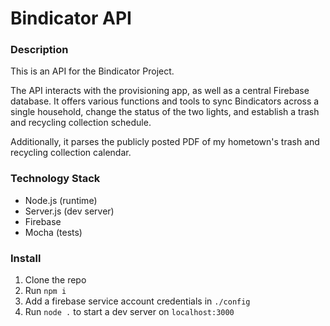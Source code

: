 # Bindicator API
### Description

This is an API for the Bindicator Project. 

The API interacts with the provisioning app, as well as a central Firebase database. It offers various functions and tools to sync Bindicators across a single household, change the status of the two lights, and establish a trash and recycling collection schedule.


Additionally, it parses the publicly posted PDF of my hometown's trash and recycling collection calendar.

### Technology Stack
- Node.js (runtime)
- Server.js (dev server)
- Firebase
- Mocha (tests)

### Install

1. Clone the repo
1. Run `npm i`
1. Add a firebase service account credentials in `./config`
1. Run `node .` to start a dev server on `localhost:3000`
 